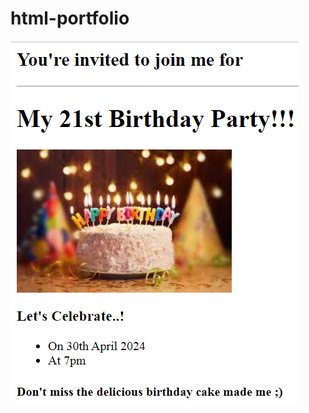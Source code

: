 # html-portfolio

![bi](https://github.com/Renuka3043/html-portfolio/blob/main/assets/images/Birthday-inviteee.png)
